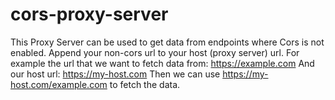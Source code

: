 # cors-proxy-server
This Proxy Server can be used to get data from endpoints where Cors is not enabled.
Append your non-cors url to your host (proxy server) url.
For example the url that we want to fetch data from: https://example.com
And our host url: https://my-host.com
Then we can use https://my-host.com/example.com to fetch the data.
